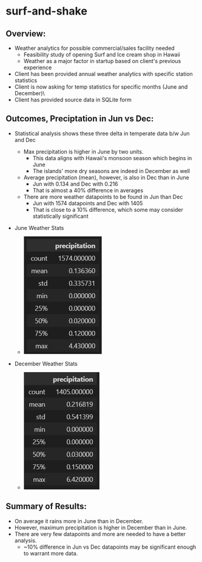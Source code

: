 # surf-and-shake

## Overview:

* Weather analytics for possible commercial/sales facility needed
    * Feasibility study of opening Surf and Ice cream shop in Hawaii
    * Weather as a major factor in startup based on client's previous experience
* Client has been provided annual weather analytics with specific station statistics
* Client is now asking for temp statistics for specific months (June and December)\
* Client has provided source data in SQLite form

## Outcomes, Preciptation in Jun vs Dec:
* Statistical analysis shows these three delta in temperate data b/w Jun and Dec
    * Max precipitation is higher in June by two units. 
        * This data aligns with Hawaii's monsoon season which begins in June
        * The islands' more dry seasons are indeed in December as well
    * Average precipitation (mean), however, is also in Dec than in June
        * Jun with 0.134 and Dec with 0.216
        * That is almost a 40% difference in averages
    * There are more weather datapoints to be found in Jun than Dec
        * Jun with 1574 datapoints and Dec with 1405
        * That is close to a 10% difference, which some may consider statistically significant

* June Weather Stats
    * ![Jun_Weather_Stats](https://github.com/nabilram/surf-and-shake/blob/main/resources/june_temps.PNG)

* December Weather Stats
    * ![Dec_Weather_Stats](https://github.com/nabilram/surf-and-shake/blob/main/resources/dec_temps.PNG)
        
## Summary of Results:
* On average it rains more in June than in December.
* However, maximum precipitation is higher in December than in June.
* There are very few datapoints and more are needed to have a better analysis. 
    * ~10% difference in Jun vs Dec datapoints may be significant enough to warrant more data.